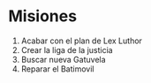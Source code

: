 # Misiones

1. Acabar con el plan de Lex Luthor
2. Crear la liga de la justicia
3. Buscar nueva Gatuvela
4. Reparar el Batimovil
